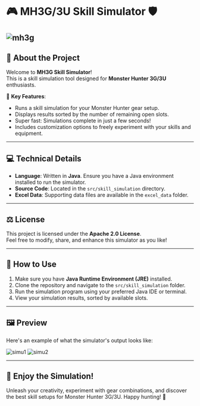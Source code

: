 # 🎮 **MH3G/3U Skill Simulator** 🛡️

![mh3g](https://github.com/user-attachments/assets/ce4a261f-1d83-4f4b-b766-0c6d2ebd18dc)
---

## 🌟 **About the Project**
Welcome to **MH3G Skill Simulator**!  
This is a skill simulation tool designed for **Monster Hunter 3G/3U** enthusiasts.

🎯 **Key Features**:
- Runs a skill simulation for your Monster Hunter gear setup.
- Displays results sorted by the number of remaining open slots.
- Super fast: Simulations complete in just a few seconds!
- Includes customization options to freely experiment with your skills and equipment.

---

## 💻 **Technical Details**
- **Language**: Written in **Java**. Ensure you have a Java environment installed to run the simulator.
- **Source Code**: Located in the `src/skill_simulation` directory.  
- **Excel Data**: Supporting data files are available in the `excel_data` folder.

---

## ⚖️ **License**
This project is licensed under the **Apache 2.0 License**.  
Feel free to modify, share, and enhance this simulator as you like!

---

## 🚀 **How to Use**
1. Make sure you have **Java Runtime Environment (JRE)** installed.  
2. Clone the repository and navigate to the `src/skill_simulation` folder.  
3. Run the simulation program using your preferred Java IDE or terminal.  
4. View your simulation results, sorted by available slots.

---

## 🖼️ **Preview**
Here's an example of what the simulator's output looks like:

![simu1](https://github.com/user-attachments/assets/4967c976-00f6-4841-81b6-048b4d192c1c)
![simu2](https://github.com/user-attachments/assets/0fd7762b-0268-474a-9fba-006bb4b96dac)

---

## 🎉 **Enjoy the Simulation!**
Unleash your creativity, experiment with gear combinations, and discover the best skill setups for Monster Hunter 3G/3U. Happy hunting! 🐾
